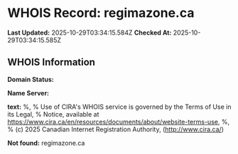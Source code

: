 # WHOIS Record: regimazone.ca

**Last Updated:** 2025-10-29T03:34:15.584Z
**Checked At:** 2025-10-29T03:34:15.585Z

## WHOIS Information

**Domain Status:** 

**Name Server:** 

**text:** %, % Use of CIRA's WHOIS service is governed by the Terms of Use in its Legal, % Notice, available at https://www.cira.ca/en/resources/documents/about/website-terms-use, %, % (c) 2025 Canadian Internet Registration Authority, (http://www.cira.ca/)

**Not found:** regimazone.ca

